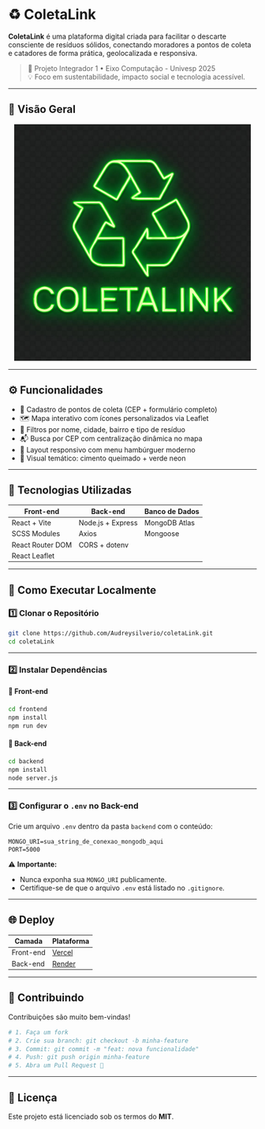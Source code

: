 # ♻️ ColetaLink

**ColetaLink** é uma plataforma digital criada para facilitar o descarte consciente de resíduos sólidos, conectando moradores a pontos de coleta e catadores de forma prática, geolocalizada e responsiva.

> 🌱 Projeto Integrador 1 • Eixo Computação - Univesp 2025  
> 💡 Foco em sustentabilidade, impacto social e tecnologia acessível.

---

## 📸 Visão Geral

<p align="center">
  <img src="./src/assets/logoColetaLink.jpeg" alt="ColetaLink Logo" width="480px" />
</p>

---

## ⚙️ Funcionalidades

- 📝 Cadastro de pontos de coleta (CEP + formulário completo)
- 🗺️ Mapa interativo com ícones personalizados via Leaflet
- 🔎 Filtros por nome, cidade, bairro e tipo de resíduo
- 📬 Busca por CEP com centralização dinâmica no mapa
- 📱 Layout responsivo com menu hambúrguer moderno
- 🎨 Visual temático: cimento queimado + verde neon

---

## 🧱 Tecnologias Utilizadas

| Front-end        | Back-end          | Banco de Dados |
|------------------|-------------------|----------------|
| React + Vite     | Node.js + Express | MongoDB Atlas  |
| SCSS Modules     | Axios             | Mongoose       |
| React Router DOM | CORS + dotenv     |                |
| React Leaflet    |                   |                |

---

## 🧪 Como Executar Localmente

### 1️⃣ Clonar o Repositório

```bash
git clone https://github.com/Audreysilverio/coletaLink.git
cd coletaLink
```

---

### 2️⃣ Instalar Dependências

#### 🔷 Front-end

```bash
cd frontend
npm install
npm run dev
```

#### 🔶 Back-end

```bash
cd backend
npm install
node server.js
```

---

### 3️⃣ Configurar o `.env` no Back-end

Crie um arquivo `.env` dentro da pasta `backend` com o conteúdo:

```env
MONGO_URI=sua_string_de_conexao_mongodb_aqui
PORT=5000
```

⚠️ **Importante:**  
- Nunca exponha sua `MONGO_URI` publicamente.  
- Certifique-se de que o arquivo `.env` está listado no `.gitignore`.

---

## 🌐 Deploy

| Camada     | Plataforma                           |
|------------|--------------------------------------|
| Front-end  | [Vercel](https://coleta-link.vercel.app) |
| Back-end   | [Render](https://coletalink-api.onrender.com)         |

---

## 🤝 Contribuindo

Contribuições são muito bem-vindas!

```bash
# 1. Faça um fork
# 2. Crie sua branch: git checkout -b minha-feature
# 3. Commit: git commit -m "feat: nova funcionalidade"
# 4. Push: git push origin minha-feature
# 5. Abra um Pull Request 🚀
```

---

## 📄 Licença

Este projeto está licenciado sob os termos do **MIT**.
